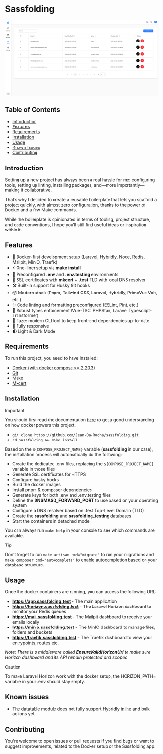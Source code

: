 # Sassfolding

![Sassfolding App](art/sassfolding.png)

## Table of Contents

- [Introduction](#introduction)
- [Features](#features)
- [Requirements](#requirements)
- [Installation](#installation)
- [Usage](#usage)
- [Known Issues](#known-issues)
- [Contributing](#contributing)

## Introduction

Setting up a new project has always been a real hassle for me: configuring tools, setting up linting, installing
packages, and—more importantly—making it collaborative.

That’s why I decided to create a reusable boilerplate that lets you scaffold a project quickly, with almost zero
configuration, thanks to the power of Docker and a few Make commands.

While the boilerplate is opinionated in terms of tooling, project structure, and code conventions, I hope you’ll still
find useful ideas or inspiration within it.

## Features

- 🐳 Docker-first development setup (Laravel, Hybridly, Node, Redis, Mailpit, MinIO, Traefik)
- ⚡ One-liner setup via **make install**
- 🧪 Preconfigured **.env** and **.env.testing** environments
- 🔏 SSL certificates with **mkcert** + **.test** TLD with local DNS resolver
- 🛠️ Built-in support for Husky Git hooks
- 📦 Modern stack (Pnpm, Tailwind CSS, Laravel, Hybridly, PrimeVue Volt, etc.)
- ✨ Code linting and formatting preconfigured (ESLint, Pint, etc.)
- 🔎 Robust types enforcement (Vue-TSC, PHPStan, Laravel Typescript-Transformer)
- 🥦 Taze: modern CLI tool to keep front-end dependencies up-to-date
- 📱 Fully responsive
- 🌓 Light & Dark Mode

## Requirements

To run this project, you need to have installed:

- [Docker (with docker compose >= 2.20.3)](https://docs.docker.com/engine/install/)
- [Git](https://git-scm.com/downloads)
- [Make](https://www.gnu.org/software/make/)
- [Mkcert](https://github.com/FiloSottile/mkcert?tab=readme-ov-file#installation)

## Installation

> [!IMPORTANT]
> You should first read the documentation
> [here](https://github.com/Jean-Da-Rocha/sassfolding-docker-local/blob/main/README.md) to get a good understanding on
> how docker powers this project.

- ```git clone https://github.com/Jean-Da-Rocha/sassfolding.git```
- ```cd sassfolding && make install```

Based on the `${COMPOSE_PROJECT_NAME}` variable (**sassfolding** in our case), the installation process will
automatically do the following:

- Create the dedicated .env files, replacing the `${COMPOSE_PROJECT_NAME}` variable in those files
- Generate SSL certificates for HTTPS
- Configure husky hooks
- Build the docker images
- Install pnpm & composer dependencies
- Generate keys for both .env and .env.testing files
- Define the **DNSMASQ_FORWARD_PORT** to use based on your operating system
- Configure a DNS resolver based on .test Top-Level Domain (TLD)
- Create the **sassfolding** and **sassfolding_testing** databases
- Start the containers in detached mode

You can always run ```make help``` in your console to see which commands are available.

> [!TIP]
> Don’t forget to run `make artisan cmd="migrate"` to run your migrations and `make composer cmd="autocomplete"`
> to enable autocompletion based on your database structure.

## Usage

Once the docker containers are running, you can access the following URL:

- **https://app.sassfolding.test** - The main application
- **https://horizon.sassfolding.test** - The Laravel Horizon dashboard to monitor your Redis queues
- **https://mail.sassfolding.test** - The Mailpit dashboard to receive your emails locally
- **https://minio.sassfolding.test** - The MinIO dashboard to manage files, folders and buckets
- **https://traefik.sassfolding.test** - The Traefik dashboard to view your entrypoints, routes etc.

*Note: There is a middleware called **EnsureValidHorizonUri** to make sure Horizon dashboard and its API
remain protected and scoped*

> [!CAUTION]
> To make Laravel Horizon work with the docker setup, the HORIZON_PATH= variable in your .env should stay empty.

## Known issues

- The datatable module does not fully support Hybridly [inline](https://hybridly.dev/guide/tables.html#inline-actions)
and [bulk](https://hybridly.dev/guide/tables.html#bulk-actions) actions yet

## Contributing

You're welcome to open issues or pull requests if you find bugs or want to suggest improvements, related to the Docker
setup or the Sassfolding app.
